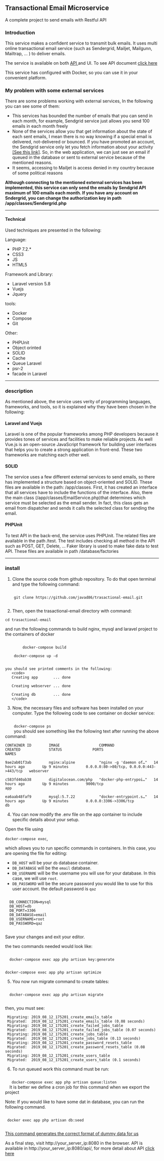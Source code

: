 
<h2>Transactional Email Microservice</h2>

A complete project to send  emails with Restful API

<h3>Introduction</h3>
This service makes a confident service to transmit bulk emails. It uses multi online transactional email service 
(such as Sendergrid, Mailjet, Mailgunn, Mailtrap, ... ) to deliver emails.

The service is available on both 
<a target="_blank" href="https://documenter.getpostman.com/view/1601502/SVYxnFT2?version=latest#3d9433d4-387e-4508-a6f9-69067f521bd0" > API </a>
 and UI. To see API document 
 <a target="_blank" href="https://documenter.getpostman.com/view/1601502/SVYxnFT2?version=latest#3d9433d4-387e-4508-a6f9-69067f521bd0" > click here</a> 

 This service has configured with Docker, so you can use it in your convenient platform. 


<h3>My problem with some external services</h3>

There are some problems  working  with external services, In the following you can see some of them:
<ul>
<li>This services has bounded the number of emails that you can send in each month, for example, Sendgrid service just allows you send 100 emails in each month freely </li>
<li>None of the services  allow  you that get information about the state of each sent emails, I mean there is no way knowing if a special email is delivered, not-delivered or bounced. If you have promoted an account, 
 the Sendgrid service only let you fetch information about your activity <a target="_blank" href="https://sendgrid.com/docs/for-developers/sending-email/getting-started-email-activity-api">[See this link]</a>.
  So, in the web application, we can just see an email if queued in the database or sent to external service because of the mentioned reasons.
  </li>
<li>It seems,  accessing to Mailjet is access denied in my country because of some political reasons </li>
</ul>

<b>Although connecting to the mentioned external services has been implemented, this service can only send the emails by
 Sendgrid API maximum of 100 emails each month. If you have any account on Sndergrid, you can change the authorization 
  key in path /app/classes/Sendergrid.php</b>

<hr />
<h4> Technical</h4>  
Used techniques are presented in the following:

Language:
<ul>
<li>PHP 7.2.*</li>
<li>CSS3</li>
<li>JS</li>
<li>HTML5</li>
</ul>

Framework and Library:
<ul>
<li>Laravel version 5.8</li>
<li>Vuejs</li>
<li>Jquery</li>
</ul>

tools:
<ul>
<li>Docker</li>
<li>Compose</li>
<li>Git</li>
</ul>

Other:
<ul>
<li>PHPUnit</li>
<li>Object orinted</li>
<li>SOLID</li>
<li>Cache</li>
<li>Queue Laravel</li>
<li>psr-2</li>
<li>facade in Laravel</>
</ul>

<hr />

<h3>description</h3>

As mentioned above, the service uses verity of programming languages, frameworks, and tools, so it is 
explained why they have been chosen in the following:

<h4>Laravel and Vuejs</h4>

 Laravel is one of the popular frameworks among PHP developers because it provides tones of services and facilities 
 to make reliable projects. As well Vue.js is an open-source JavaScript framework for building user interfaces that helps you to create a strong application in front-end. These two frameworks are matching each other well.
 
<h4>SOLID</h4>

The service uses a few different external services to send emails, so there has implemented a structure based on object-oriented 
and SOLID. These files are available in the path: /app/classes. First, it has created an interface that all services have to include the functions of the interface. Also, there the main class (/app/classes/EmailService.php)that determines which service must be selected as the email sender. In fact, this class gets an email from dispatcher and sends it calls the selected class for sending the email.

<h4>PHPUnit</h4>

To test API in the back-end, the service uses PHPUnit. The related files are available in the path /test. The test includes checking all method in the API such as POST, GET, Delete, ...
 Faker library is used to make fake data to test API. These files are available in path /database/factories
 
 <hr/>
 
<h3>install</h3> 
 
 1. Clone the source code from github repository. To do that open terminal and type the following command:
  
  <code>
    git clone https://github.com/javad86/trasactional-email.git
    </code>
          
 2. Then, open the trasactional-email directory with command: 
 
 <code>cd trasactional-email </code>
  
  and run the following commands  to build nginx, mysql and laravel project to the containers of docker
    
  <code>
        docker-compose build
  </code>
      
  <code>
    docker-compose up -d
  </code>
  
    
    you should see printed comments in the following:
       <code>
       Creating app       ... done
       
       Creating webserver ... done
       
       Creating db        ... done
       </code> 
    
 3. Now, the necessary files and software has been installed on your computer. Type the following code to see container on docker service:
 
 <code>
    docker-compose ps
    </code>
you should see something like the following  text after running the above command:


 
    CONTAINER ID        IMAGE                  COMMAND                  CREATED             STATUS              PORTS                                      NAMES
    
    9ae2ab01f3ab        nginx:alpine           "nginx -g 'daemon of…"   14 hours ago        Up 9 minutes        0.0.0.0:80->80/tcp, 0.0.0.0:443->443/tcp   webserver
    
    c583fd40ab38        digitalocean.com/php   "docker-php-entrypoi…"   14 hours ago        Up 9 minutes        9000/tcp                                   app
    
    ea6aab48faf9        mysql:5.7.22           "docker-entrypoint.s…"   14 hours ago        Up 9 minutes        0.0.0.0:3306->3306/tcp                     db




 4. You can now modify the .env file on the app container to include specific details about your setup.
    
  Open the file using 
  
  <code>docker-compose exec</code>, 
  
 which allows you to run specific commands in containers.
   In this case, you are opening the file for editing:
  
  <ul>
  <li><code>DB_HOST</code> will be your <code>db</code> database container. </li>
  <li><code>DB_DATABASE</code> will be the <code><span class="highlight">email</span></code> database. </li>
  <li><code>DB_USERNAME</code> will be the username you will use for your database. In this case, we will use <code><span class="highlight">root</span></code>. </li>
  <li><code>DB_PASSWORD</code> will be the secure password you would like to use for this user account. the default password is <code>qaz</code> </li>
  </ul>
  
  <pre class="code-pre "><code langs="">
  DB_CONNECTION=mysql
  DB_HOST=<span class="highlight">db</span>
  DB_PORT=3306
  DB_DATABASE=<span class="highlight">email</span>
  DB_USERNAME=<span class="highlight">root</span>
  DB_PASSWORD=<span class="highlight">qaz</span>
  </code></pre>
  
  Save your changes and exit your editor. 
  
  
 the two commands needed would look like:
 
  <code>
  docker-compose exec app php artisan key:generate
  
  docker-compose exec app php artisan optimize
  </code>
  
  5. You now run migrate command to create tables: 
  
  <code>
  docker-compose exec app php artisan migrate
  </code>
 
 then, you must see:
     
     Migrating: 2019_08_12_175201_create_emails_table
     Migrated:  2019_08_12_175201_create_emails_table (0.08 seconds)
     Migrating: 2019_08_12_175201_create_failed_jobs_table
     Migrated:  2019_08_12_175201_create_failed_jobs_table (0.07 seconds)
     Migrating: 2019_08_12_175201_create_jobs_table
     Migrated:  2019_08_12_175201_create_jobs_table (0.13 seconds)
     Migrating: 2019_08_12_175201_create_password_resets_table
     Migrated:  2019_08_12_175201_create_password_resets_table (0.08 seconds)
     Migrating: 2019_08_12_175201_create_users_table
     Migrated:  2019_08_12_175201_create_users_table (0.1 seconds)
 
 
 6. To run queued work  this command must be run: 
  <code>
   docker-compose exec app php artisan queue:listen
  </code>
  It is better we define a cron job for this command when we export the  project
  
 Note: If you would like to have some dat in database, you can run the following command. 
 
 <code>
 docker exec app php artisan db:seed
 </code>
 
<u>This command generates  the correct format of dummy data for us</u>
 
 As a final step,  visit http://your_server_ip:8080 in the browser. 
 API is available  in  http://your_server_ip:8080/api/<request>, 
 for more detail about API <a target="_blank" href="https://documenter.getpostman.com/view/1601502/SVYxnFT2?version=latest#3d9433d4-387e-4508-a6f9-69067f521bd0" > click here</a> 